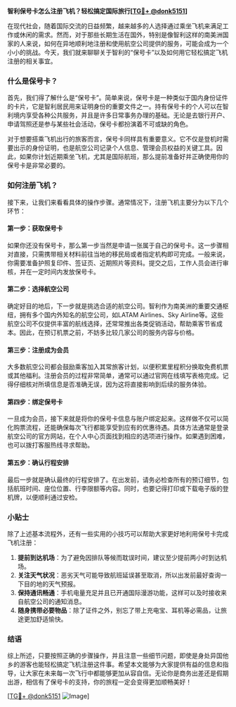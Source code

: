 **智利保号卡怎么注册飞机？轻松搞定国际旅行[[TG💪+ @donk5151](https://t.me/s/donk5151)]**

在现代社会，随着国际交流的日益频繁，越来越多的人选择通过乘坐飞机来满足工作或休闲的需求。然而，对于那些长期生活在国外，特别是像智利这样的南美洲国家的人来说，如何在异地顺利地注册和使用航空公司提供的服务，可能会成为一个小小的挑战。今天，我们就来聊聊关于智利的“保号卡”以及如何用它轻松搞定飞机注册的相关事宜。

### 什么是保号卡？

首先，我们得了解什么是“保号卡”。简单来说，保号卡是一种类似于国内身份证件的卡片，它是智利居民用来证明身份的重要文件之一。持有保号卡的个人可以在智利境内享受各种公共服务，并且是许多日常事务办理的基础。无论是去银行开户、申请驾照还是参与某些社会活动，保号卡都扮演着不可或缺的角色。

对于想要搭乘飞机出行的旅客而言，保号卡同样具有重要意义。它不仅是登机时需要出示的身份证明，也是航空公司记录个人信息、管理会员权益的关键工具。因此，如果你计划近期乘坐飞机，尤其是国际航班，那么提前准备好并正确使用你的保号卡是非常必要的。

### 如何注册飞机？

接下来，让我们来看看具体的操作步骤。通常情况下，注册飞机主要分为以下几个环节：

#### 第一步：获取保号卡
如果你还没有保号卡，那么第一步当然是申请一张属于自己的保号卡。这一步骤相对直接，只需携带相关材料前往当地的移民局或者指定机构即可完成。一般来说，你需要准备护照复印件、签证页、近期照片等资料。提交之后，工作人员会进行审核，并在一定时间内发放保号卡。

#### 第二步：选择航空公司
确定好目的地后，下一步就是挑选合适的航空公司。智利作为南美洲的重要交通枢纽，拥有多个国内外知名的航空公司，如LATAM Airlines、Sky Airline等。这些航空公司不仅提供丰富的航线选择，还常常推出各类促销活动，帮助乘客节省成本。因此，在预订机票之前，不妨多比较几家公司的服务内容与价格。

#### 第三步：注册成为会员
大多数航空公司都会鼓励乘客加入其常旅客计划，以便积累里程积分换取免费机票或其他福利。注册会员的过程非常简单，通常可以通过官网在线填写表格完成。记得仔细核对所填信息是否准确无误，因为这将直接影响到后续的服务体验。

#### 第四步：绑定保号卡
一旦成为会员，接下来就是将你的保号卡信息与账户绑定起来。这样做不仅可以简化购票流程，还能确保每次飞行都能享受到应有的优惠待遇。具体方法通常是登录航空公司的官方网站，在个人中心页面找到相应的选项进行操作。如果遇到困难，也可以拨打客服热线寻求帮助。

#### 第五步：确认行程安排
最后一步就是确认最终的行程安排了。在出发前，请务必检查所有的预订细节，包括航班时间、座位位置、行李限额等内容。同时，也要记得打印或下载电子版的登机牌，以便顺利通过安检。

### 小贴士

除了上述基本流程外，还有一些实用的小技巧可以帮助大家更好地利用保号卡完成飞机注册：

1. **提前到达机场**：为了避免因排队等候而耽误时间，建议至少提前两小时到达机场。
2. **关注天气状况**：恶劣天气可能导致航班延误甚至取消，所以出发前最好查询一下目的地的天气预报。
3. **保持通讯畅通**：手机电量充足并且已开通国际漫游功能，这样可以及时接收来自航空公司的通知消息。
4. **随身携带必要物品**：除了证件之外，别忘了带上充电宝、耳机等必需品，让旅途更加舒适愉快。

### 结语

综上所述，只要按照正确的步骤操作，并且注意一些细节问题，即使是身处异国他乡的游客也能轻松搞定飞机注册这件事。希望本文能够为大家提供有益的信息和指导，让大家在未来每一次飞行中都能够更加从容自信。无论你是商务出差还是假期出游，相信有了保号卡的支持，你的旅程一定会变得更加顺畅美好！

[[TG💪+ @donk5151](https://t.me/s/donk5151) ![Image](https://i.postimg.cc/rwNCRYN7/Snipaste-2025-04-30-17-27-05.png)]